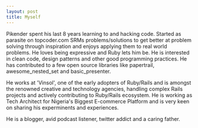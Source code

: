 ```yaml
---
layout: post
title: Myself
---
```


Pikender spent his last 8 years learning to and hacking code. Started as parasite on topcoder.com SRMs problems/solutions to get better at problem solving through inspiration and enjoys applying them to real world problems. He loves being expressive and Ruby lets him be. He is interested in clean code, design patterns and other good programming practices. He has contributed to a few open source libraries like papertrail, awesome_nested_set and basic_presenter. 

He works at 'Vinsol', one of the early adopters of Ruby/Rails and is amongst the renowned creative and technology agencies, handling complex Rails projects and actively contributing to Ruby/Rails ecosystem. He is working as Tech Architect for Nigeria's Biggest E-commerce Platform and is very keen on sharing his experminents and experiences.

He is a blogger, avid podcast listener, twitter addict and a caring father.

